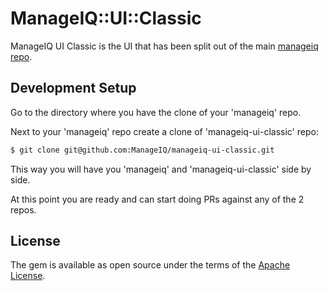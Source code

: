 # ManageIQ::UI::Classic

ManageIQ UI Classic is the UI that has been split out of the main [manageiq repo](https://github.com/ManageIQ/manageiq).

## Development Setup

Go to the directory where you have the clone of your 'manageiq' repo.

Next to your 'manageiq' repo create a clone of 'manageiq-ui-classic' repo:

```bash
$ git clone git@github.com:ManageIQ/manageiq-ui-classic.git

```

This way you will have you 'manageiq' and 'manageiq-ui-classic' side by side.

At this point you are ready and can start doing PRs against any of the 2 repos.

## License
The gem is available as open source under the terms of the [Apache License](https://opensource.org/licenses/apache-2.0).
